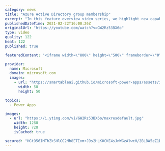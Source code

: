 ```yaml
---
category: news
title: "Azure Active Directory group membership"
excerpt: "In this feature overview video series, we highlight new capabilities included in the latest update to Microsoft Power Apps.  Power Apps Dataverse provides record level security to Azure Active Directory group membership types. Admins can easily set up and assign permissions to different Azure AD users,"
publishedDateTime: 2021-02-22T16:00:26Z
originalUrl: "https://youtube.com/watch?v=GW2Rz53BX6o"
type: video
quality: 122
heat: 122
published: true

featuredContent: "<iframe width=\"800\" height=\"500\" frameborder=\"0\" src=\"https://www.youtube.com/embed/GW2Rz53BX6o\" allow=\"accelerometer; autoplay; encrypted-media; gyroscope; picture-in-picture\" allowfullscreen></iframe>"

provider:
  name: Microsoft
  domain: microsoft.com
  images:
    - url: "https://smartableai.github.io/microsoft-power-apps/assets/images/organizations/microsoft.com-50x50.jpg"
      width: 50
      height: 50

topics:
  - Power Apps

images:
  - url: "https://i.ytimg.com/vi/GW2Rz53BX6o/maxresdefault.jpg"
    width: 1280
    height: 720
    isCached: true

secured: "HGtO56IMThZkSHlCC2Mh8ETIxm+J9s2HLK0CKE4sJnWGzAlwcH/2BLBW5eZ1DgjF8VgXrKKm+43hn4FOHmiGV8RHUszi0nGQUmxEI+U0RPIj38/rP6bh73oev8uuDiFYCfRtV9PzCqiLD3SZDWOjif5azBEskRzV0F4XhEb/NoIGOeLLCRpUYhI8FLD0MGLq1qTSVKM6PsZ4r8dbq1pO0/Q1AdZl/jUIYIsxbKNORwgbyJZ68DILZzZxcf637B4Su+jPmqq+0BJKNCAljq9bksRAMlrvUSWe8UjAU3pBQRT3P/Q9cIU2nZlCFcHaQLVlb/fOfamZfVUxhndVLprXEESPkv1nrIxarOiOlPNc2ZXTuN3L7LZOn0wppj14t8/6VrGLYEHmAZ/QnVYraI/2ZQ==;LWa8IKGqURsstVqAn9DonQ=="
---
```



